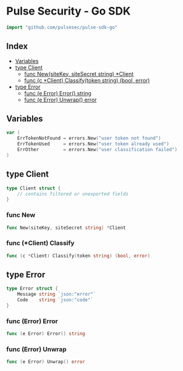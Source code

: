 # Pulse Security - Go SDK

```go
import "github.com/pulsesec/pulse-sdk-go"
```

## Index

- [Variables](#variables)
- [type Client](#Client)
  - [func New\(siteKey, siteSecret string\) \*Client](#New)
  - [func \(c \*Client\) Classify\(token string\) \(bool, error\)](#Client.Classify)
- [type Error](#Error)
  - [func \(e Error\) Error\(\) string](#Error.Error)
  - [func \(e Error\) Unwrap\(\) error](#Error.Unwrap)

## Variables

<a name="ErrTokenNotFound"></a>

```go
var (
    ErrTokenNotFound = errors.New("user token not found")
    ErrTokenUsed     = errors.New("user token already used")
    ErrOther         = errors.New("user classification failed")
)
```

<a name="Client"></a>

## type Client

```go
type Client struct {
    // contains filtered or unexported fields
}
```

<a name="New"></a>

### func New

```go
func New(siteKey, siteSecret string) *Client
```

<a name="Client.Classify"></a>

### func \(\*Client\) Classify

```go
func (c *Client) Classify(token string) (bool, error)
```

<a name="Error"></a>

## type Error

```go
type Error struct {
    Message string `json:"error"`
    Code    string `json:"code"`
}
```

<a name="Error.Error"></a>

### func \(Error\) Error

```go
func (e Error) Error() string
```

<a name="Error.Unwrap"></a>

### func \(Error\) Unwrap

```go
func (e Error) Unwrap() error
```
